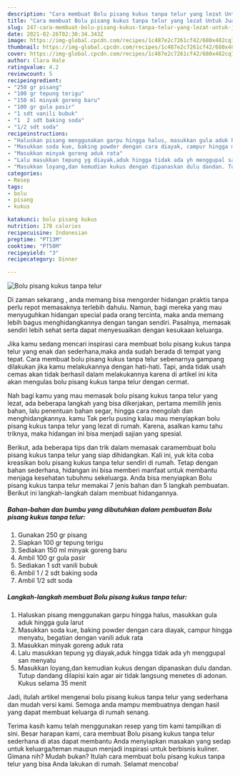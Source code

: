 ```yaml
---
description: "Cara membuat Bolu pisang kukus tanpa telur yang lezat Untuk Jualan"
title: "Cara membuat Bolu pisang kukus tanpa telur yang lezat Untuk Jualan"
slug: 247-cara-membuat-bolu-pisang-kukus-tanpa-telur-yang-lezat-untuk-jualan
date: 2021-02-26T02:38:34.343Z
image: https://img-global.cpcdn.com/recipes/1c487e2c7261cf42/680x482cq70/bolu-pisang-kukus-tanpa-telur-foto-resep-utama.jpg
thumbnail: https://img-global.cpcdn.com/recipes/1c487e2c7261cf42/680x482cq70/bolu-pisang-kukus-tanpa-telur-foto-resep-utama.jpg
cover: https://img-global.cpcdn.com/recipes/1c487e2c7261cf42/680x482cq70/bolu-pisang-kukus-tanpa-telur-foto-resep-utama.jpg
author: Clara Hale
ratingvalue: 4.2
reviewcount: 5
recipeingredient:
- "250 gr pisang"
- "100 gr tepung terigu"
- "150 ml minyak goreng baru"
- "100 gr gula pasir"
- "1 sdt vanili bubuk"
- "1  2 sdt baking soda"
- "1/2 sdt soda"
recipeinstructions:
- "Haluskan pisang menggunakan garpu hingga halus, masukkan gula aduk hingga gula larut"
- "Masukkan soda kue, baking powder dengan cara diayak, campur hingga menyatu, begatian dengan vanili aduk rata"
- "Masukkan minyak goreng aduk rata"
- "Lalu masukkan tepung yg diayak,aduk hingga tidak ada yh menggupal san menyatu"
- "Masukkan loyang,dan kemudian kukus dengan dipanaskan dulu dandan. Tutup dandang dilapisi kain agar air tidak langsung menetes di adonan. Kukus selama 35 menit"
categories:
- Resep
tags:
- bolu
- pisang
- kukus

katakunci: bolu pisang kukus 
nutrition: 178 calories
recipecuisine: Indonesian
preptime: "PT13M"
cooktime: "PT50M"
recipeyield: "3"
recipecategory: Dinner

---
```



![Bolu pisang kukus tanpa telur](https://img-global.cpcdn.com/recipes/1c487e2c7261cf42/680x482cq70/bolu-pisang-kukus-tanpa-telur-foto-resep-utama.jpg)

Di zaman  sekarang , anda memang bisa mengorder hidangan praktis tanpa perlu repot memasaknya terlebih dahulu. Namun, bagi mereka yang mau menyuguhkan hidangan special pada orang tercinta, maka anda memang lebih bagus menghidangkannya dengan tangan sendiri. Pasalnya, memasak sendiri lebih sehat serta dapat menyesuaikan dengan kesukaan keluarga.

Jika kamu sedang mencari inspirasi cara membuat bolu pisang kukus tanpa telur yang enak dan sederhana,maka anda sudah berada di tempat yang tepat. Cara membuat bolu pisang kukus tanpa telur  sebenarnya gampang dilakukan jika kamu melakukannya dengan hati-hati. Tapi, anda tidak usah cemas akan tidak berhasil dalam melakukannya 
karena di artikel ini kita akan mengulas bolu pisang kukus tanpa telur dengan cermat.  



Nah bagi kamu yang mau memasak bolu pisang kukus tanpa telur yang lezat, ada beberapa langkah yang bisa dikerjakan, pertama memilih jenis bahan, lalu penentuan bahan segar, hingga cara mengolah dan menghidangkannya. kamu Tak perlu pusing kalau mau menyiapkan bolu pisang kukus tanpa telur yang lezat di rumah. Karena, asalkan kamu  tahu triknya, maka hidangan ini bisa menjadi sajian yang spesial.

Berikut, ada beberapa tips dan trik dalam memasak caramembuat bolu pisang kukus tanpa telur yang siap dihidangkan. Kali ini, yuk kita coba kreasikan bolu pisang kukus tanpa telur sendiri di rumah. Tetap dengan bahan sederhana, hidangan ini bisa memberi manfaat untuk membantu menjaga kesehatan tubuhmu sekeluarga. Anda bisa menyiapkan Bolu pisang kukus tanpa telur memakai 7 jenis bahan dan 5 langkah pembuatan. Berikut ini langkah-langkah dalam membuat hidangannya.

<!--inarticleads1-->

##### Bahan-bahan dan bumbu yang dibutuhkan dalam pembuatan Bolu pisang kukus tanpa telur:

1. Gunakan 250 gr pisang
1. Siapkan 100 gr tepung terigu
1. Sediakan 150 ml minyak goreng baru
1. Ambil 100 gr gula pasir
1. Sediakan 1 sdt vanili bubuk
1. Ambil 1 / 2 sdt baking soda
1. Ambil 1/2 sdt soda




<!--inarticleads2-->

##### Langkah-langkah membuat Bolu pisang kukus tanpa telur:

1. Haluskan pisang menggunakan garpu hingga halus, masukkan gula aduk hingga gula larut
1. Masukkan soda kue, baking powder dengan cara diayak, campur hingga menyatu, begatian dengan vanili aduk rata
1. Masukkan minyak goreng aduk rata
1. Lalu masukkan tepung yg diayak,aduk hingga tidak ada yh menggupal san menyatu
1. Masukkan loyang,dan kemudian kukus dengan dipanaskan dulu dandan. Tutup dandang dilapisi kain agar air tidak langsung menetes di adonan. Kukus selama 35 menit




Jadi, itulah artikel mengenai  bolu pisang kukus tanpa telur  yang sederhana dan mudah versi kami. Semoga anda mampu membuatnya dengan hasil yang dapat membuat keluarga di rumah senang. 

Terima kasih kamu telah menggunakan resep yang tim kami tampilkan di sini. Besar harapan kami, cara membuat  Bolu pisang kukus tanpa telur sederhana di atas dapat membantu Anda menyiapkan masakan yang sedap untuk keluarga/teman maupun menjadi inspirasi untuk berbisnis kuliner. Gimana nih? Mudah bukan? Itulah cara membuat bolu pisang kukus tanpa telur yang bisa Anda lakukan di rumah. Selamat mencoba!

